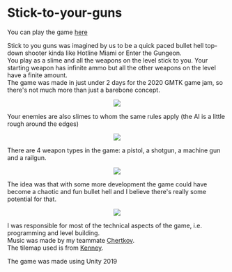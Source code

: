 # Stick-to-your-guns

You can play the game [here](https://chertkov.itch.io/stick-to-your-guns)

Stick to you guns was imagined by us to be a quick paced bullet hell top-down shooter kinda like Hotline Miami or Enter the Gungeon.  
You play as a slime and all the weapons on the level stick to you. Your starting weapon has infinite ammo but all the other weapons on the level have a finite amount.  
The game was made in just under 2 days for the 2020 GMTK game jam, so there's not much more than just a barebone concept.

<p align="center">
  <img src="https://github.com/3079/Stick-to-your-guns/blob/main/styg_1.gif?raw=true"/>
</p>

Your enemies are also slimes to whom the same rules apply (the AI is a little rough around the edges)

<p align="center">
  <img src="https://github.com/3079/Stick-to-your-guns/blob/main/styg_2.gif?raw=true"/>
</p>

There are 4 weapon types in the game: a pistol, a shotgun, a machine gun and a railgun.

<p align="center">
  <img src="https://github.com/3079/Stick-to-your-guns/blob/main/styg_3.gif?raw=true"/>
</p>

The idea was that with some more development the game could have become a chaotic and fun bullet hell and I believe there's really some potential for that.

<p align="center">
  <img src="https://github.com/3079/Stick-to-your-guns/blob/main/styg_4.gif?raw=true"/>
</p>

I was responsible for most of the technical aspects of the game, i.e. programming and level building.  
Music was made by my teammate [Chertkov](https://chertkov.itch.io/).  
The tilemap used is from [Kenney](https://www.kenney.nl/).

The game was made using Unity 2019
